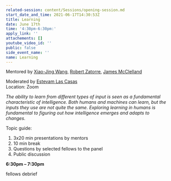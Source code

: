 ```yaml
---
related-session: content/Sessions/opening-session.md
start_date_and_time: 2021-06-17T14:30:53Z
title: Learning
date: June 17th
time: '4:30pm-6:30pm:'
apply_link: ''
attachements: []
youtube_video_id: ''
public: false
side_event_name: ''
name: Learning
---
```


Mentored by [Xiao-Jing Wang](/mentors#wang), [Robert Zatorre](/mentors#zatorre), [James McClelland](/mentors#mcclelland)

Moderated by [Estevam Las Casas](/about/ica4#barbosa-de-las-casas)  
Location: Zoom

_The ability to learn from different types of input is seen as a fundamental characteristic of intelligence. Both humans and machines can learn, but the inputs they use are not quite the same. Exploring learning in humans is fundamental to figuring out how intelligence emerges and adapts to changes._

Topic guide:

1. 3x20 min presentations by mentors
2. 10 min break
3. Questions by selected fellows to the panel
4. Public discussion

**6:30pm – 7:30pm**

fellows debrief
